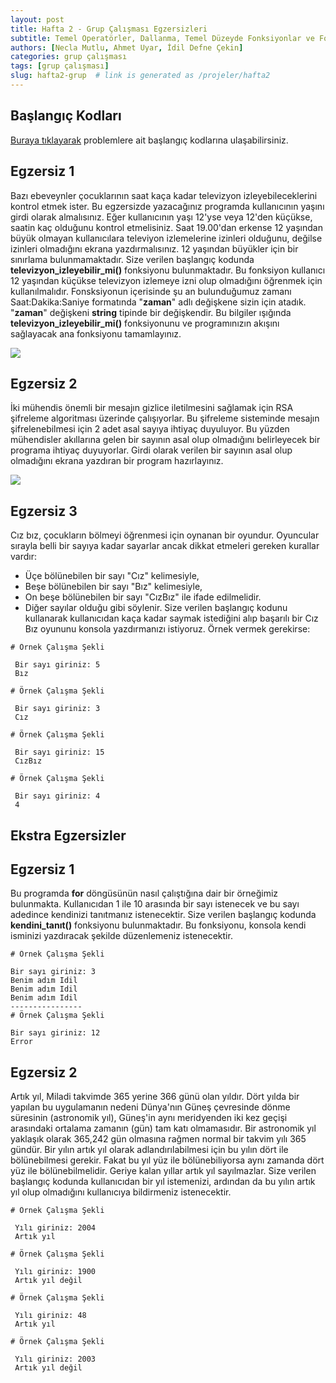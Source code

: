 ```yaml
---
layout: post
title: Hafta 2 - Grup Çalışması Egzersizleri
subtitle: Temel Operatörler, Dallanma, Temel Düzeyde Fonksiyonlar ve For Döngülerine Giriş 
authors: [Necla Mutlu, Ahmet Uyar, İdil Defne Çekin]
categories: grup çalışması
tags: [grup çalışması]
slug: hafta2-grup  # link is generated as /projeler/hafta2
---
```

## Başlangıç Kodları
[Buraya tıklayarak](https://drive.google.com/file/d/1YGeGMTZT6yuBbOobX6FsxilN1M3i3xA6/view?usp=sharing) problemlere ait başlangıç kodlarına ulaşabilirsiniz.

## Egzersiz 1

Bazı ebeveynler çocuklarının saat kaça kadar televizyon izleyebileceklerini kontrol etmek ister. Bu egzersizde yazacağınız programda kullanıcının yaşını girdi olarak almalısınız. Eğer kullanıcının yaşı 12'yse veya 12'den küçükse, saatin kaç olduğunu kontrol etmelisiniz. Saat 19.00'dan erkense 12 yaşından büyük olmayan kullanıcılara televiyon izlemelerine izinleri olduğunu, değilse izinleri olmadığını ekrana yazdırmalısınız. 12 yaşından büyükler için bir sınırlama bulunmamaktadır.
Size verilen başlangıç kodunda **televizyon_izleyebilir_mi()** fonksiyonu bulunmaktadır. Bu fonksiyon kullanıcı 12 yaşından küçükse televizyon izlemeye izni olup olmadığını öğrenmek için kullanılmalıdır. Fonsksiyonun içerisinde şu an bulunduğumuz zamanı Saat:Dakika:Saniye formatında "**zaman**" adlı değişkene sizin için atadık. "**zaman**" değişkeni **string** tipinde bir değişkendir. Bu bilgiler ışığında **televizyon_izleyebilir_mi()** fonksiyonunu ve programınızın akışını sağlayacak ana fonksiyonu tamamlayınız.

![](https://burst.shopifycdn.com/photos/man-holding-clock-forward.jpg?width=700&format=pjpg&exif=0&iptc=0)

## Egzersiz 2

İki mühendis önemli bir mesajın gizlice iletilmesini sağlamak için RSA şifreleme algoritması üzerinde çalışıyorlar. Bu şifreleme sisteminde mesajın şifrelenebilmesi için 2 adet asal sayıya ihtiyaç duyuluyor. Bu yüzden mühendisler akıllarına gelen bir sayının asal olup olmadığını belirleyecek bir programa ihtiyaç duyuyorlar. Girdi olarak verilen bir sayının asal olup olmadığını ekrana yazdıran bir program hazırlayınız. 

![](https://images.pexels.com/photos/1314543/pexels-photo-1314543.jpeg?auto=compress&cs=tinysrgb&dpr=2&h=650&w=940)

## Egzersiz 3

Cız bız, çocukların bölmeyi öğrenmesi için oynanan bir oyundur. Oyuncular sırayla belli bir sayıya kadar sayarlar ancak dikkat etmeleri gereken kurallar vardır:
- Üçe bölünebilen bir sayı "Cız" kelimesiyle, 
- Beşe bölünebilen bir sayı "Bız" kelimesiyle,
- On beşe bölünebilen bir sayı "CızBız" ile ifade edilmelidir.
- Diğer sayılar olduğu gibi söylenir.
Size verilen başlangıç kodunu kullanarak kullanıcıdan kaça kadar saymak istediğini alıp başarılı bir Cız Bız oyununu konsola yazdırmanızı istiyoruz. Örnek vermek gerekirse:
```
# Örnek Çalışma Şekli

 Bir sayı giriniz: 5
 Bız

# Örnek Çalışma Şekli

 Bir sayı giriniz: 3
 Cız

# Örnek Çalışma Şekli

 Bir sayı giriniz: 15
 CızBız

# Örnek Çalışma Şekli

 Bir sayı giriniz: 4
 4
```

## Ekstra Egzersizler

## Egzersiz 1 

Bu programda **for** döngüsünün nasıl çalıştığına dair bir örneğimiz bulunmakta. Kullanıcıdan 1 ile 10 arasında bir sayı istenecek ve bu sayı adedince kendinizi tanıtmanız istenecektir.
Size verilen başlangıç kodunda **kendini_tanıt()** fonksiyonu bulunmaktadır. Bu fonksiyonu, konsola kendi isminizi yazdıracak şekilde düzenlemeniz istenecektir. 

```
# Örnek Çalışma Şekli

Bir sayı giriniz: 3
Benim adım Idil
Benim adım Idil
Benim adım Idil
----------------
# Örnek Çalışma Şekli

Bir sayı giriniz: 12
Error
```


## Egzersiz 2 

Artık yıl, Miladi takvimde 365 yerine 366 günü olan yıldır. Dört yılda bir yapılan bu uygulamanın nedeni Dünya'nın Güneş çevresinde dönme süresinin (astronomik yıl), Güneş'in aynı meridyenden iki kez geçişi arasındaki ortalama zamanın (gün) tam katı olmamasıdır. Bir astronomik yıl yaklaşık olarak 365,242 gün olmasına rağmen normal bir takvim yılı 365 gündür.
Bir yılın artık yıl olarak adlandırılabilmesi için bu yılın dört ile bölünebilmesi gerekir. Fakat bu yıl yüz ile bölünebiliyorsa aynı zamanda dört yüz ile bölünebilmelidir. Geriye kalan yıllar artık yıl sayılmazlar. 
Size verilen başlangıç kodunda kullanıcıdan bir yıl istemenizi, ardından da bu yılın artık yıl olup olmadığını kullanıcıya bildirmeniz istenecektir. 

```
# Örnek Çalışma Şekli

 Yılı giriniz: 2004
 Artık yıl

# Örnek Çalışma Şekli

 Yılı giriniz: 1900
 Artık yıl değil

# Örnek Çalışma Şekli

 Yılı giriniz: 48
 Artık yıl

# Örnek Çalışma Şekli

 Yılı giriniz: 2003
 Artık yıl değil

```
